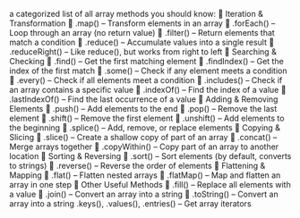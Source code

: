 a categorized list of all array methods you should know:
📌 Iteration & Transformation
🔹 .map() – Transform elements in an array
🔹 .forEach() – Loop through an array (no return value)
🔹 .filter() – Return elements that match a condition
🔹 .reduce() – Accumulate values into a single result
🔹 .reduceRight() – Like reduce(), but works from right to left
📌 Searching & Checking
🔹 .find() – Get the first matching element
🔹 .findIndex() – Get the index of the first match
🔹 .some() – Check if any element meets a condition
🔹 .every() – Check if all elements meet a condition
🔹 .includes() – Check if an array contains a specific value
🔹 .indexOf() – Find the index of a value
🔹 .lastIndexOf() – Find the last occurrence of a value
📌 Adding & Removing Elements
🔹 .push() – Add elements to the end
🔹 .pop() – Remove the last element
🔹 .shift() – Remove the first element
🔹 .unshift() – Add elements to the beginning
🔹 .splice() – Add, remove, or replace elements
📌 Copying & Slicing
🔹 .slice() – Create a shallow copy of part of an array
🔹 .concat() – Merge arrays together
🔹 .copyWithin() – Copy part of an array to another location
📌 Sorting & Reversing
🔹 .sort() – Sort elements (by default, converts to strings)
🔹 .reverse() – Reverse the order of elements
📌 Flattening & Mapping
🔹 .flat() – Flatten nested arrays
🔹 .flatMap() – Map and flatten an array in one step
📌 Other Useful Methods
🔹 .fill() – Replace all elements with a value
🔹 .join() – Convert an array into a string
🔹 .toString() – Convert an array into a string
 .keys(), .values(), .entries() – Get array iterators